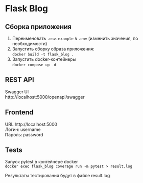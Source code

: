 # Flask Blog

## Сборка приложения
1. Переименовать `.env.example` в `.env` (изменить значения, по необходимости)
2. Запустить сборку образа приложения:  
`docker build -t flask_blog .`  
3. Запустить docker-контейнеры   
`docker compose up -d`

## REST API
Swagger UI   
http://localhost:5000/openapi/swagger  

## Frontend
URL http://localhost:5000  
Логин: username  
Пароль: password

## Tests
Запуск pytest в контейнере docker  
`docker exec flask_blog coverage run -m pytest > result.log`  

Результаты тестирования будут в файле result.log